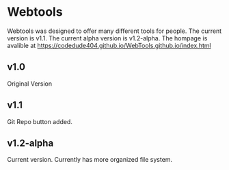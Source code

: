 # Webtools

Webtools was designed to offer many different tools for people. The current version is v1.1. The current alpha version is v1.2-alpha. The hompage is avalible at https://codedude404.github.io/WebTools.github.io/index.html


## v1.0

Original Version

## v1.1

Git Repo button added. 

## v1.2-alpha

Current version.  Currently has more organized file system.
